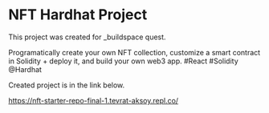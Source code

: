 # NFT Hardhat Project
This project was created for _buildspace quest.

Programatically create your own NFT collection, customize a smart contract in Solidity + deploy it, and build your own web3 app.
#React #Solidity @Hardhat

Created project is in the link below. 

https://nft-starter-repo-final-1.tevrat-aksoy.repl.co/
